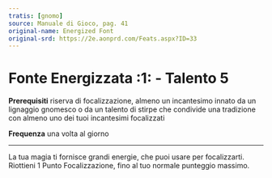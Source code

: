 ```yaml
---
tratis: [gnomo]
source: Manuale di Gioco, pag. 41
original-name: Energized Font
original-srd: https://2e.aonprd.com/Feats.aspx?ID=33
---
```


# Fonte Energizzata :1: - Talento 5

**Prerequisiti** riserva di focalizzazione, almeno un incantesimo innato da un
lignaggio gnomesco o da un talento di stirpe che condivide una tradizione con
almeno uno dei tuoi incantesimi focalizzati

**Frequenza** una volta al giorno

---

La tua magia ti fornisce grandi energie, che puoi usare per focalizzarti.
Riottieni 1 Punto Focalizzazione, fino al tuo normale punteggio massimo.
